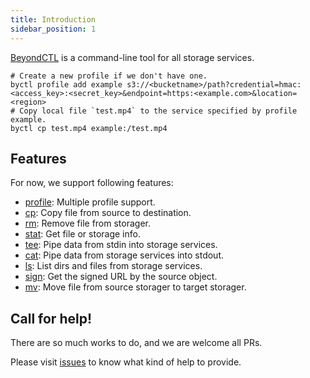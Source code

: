 ```yaml
---
title: Introduction 
sidebar_position: 1
---
```


[BeyondCTL](https://github.com/beyondstorage/beyond-ctl) is a command-line tool for all storage services.

```shell
# Create a new profile if we don't have one.
byctl profile add example s3://<bucketname>/path?credential=hmac:<access_key>:<secret_key>&endpoint=https:<example.com>&location=<region>
# Copy local file `test.mp4` to the service specified by profile example. 
byctl cp test.mp4 example:/test.mp4
```

## Features

For now, we support following features:

- [profile](./commands/profile.md): Multiple profile support.
- [cp](./commands/cp.md): Copy file from source to destination.
- [rm](./commands/rm.md): Remove file from storager.
- [stat](./commands/stat.md): Get file or storage info.
- [tee](./commands/tee.md): Pipe data from stdin into storage services.
- [cat](./commands/cat.md): Pipe data from storage services into stdout.
- [ls](./commands/ls.md): List dirs and files from storage services.
- [sign](./commands/sign.md): Get the signed URL by the source object.
- [mv](./commands/mv.md): Move file from source storager to target storager.

## Call for help!

There are so much works to do, and we are welcome all PRs.

Please visit [issues](https://github.com/beyondstorage/beyond-ctl/issues) to know what kind of help to provide.
